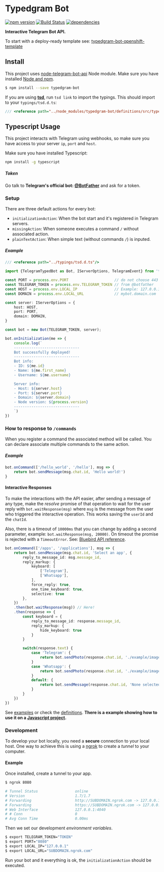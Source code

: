 # Typedgram Bot
[![npm version][npm-image]][npm-url] [![Build Status][ci-image]][ci-url] [![dependencies][dependencies-image]][dependencies-url]

**Interactive Telegram Bot API.**

To start with a deploy-ready template see: [typedgram-bot-openshift-template](https://github.com/mrpatiwi/typedgram-bot-openshift-template)

## Install

This project uses [node-telegram-bot-api](https://github.com/yagop/node-telegram-bot-api) Node module. Make sure you have installed [Node and npm](https://nodejs.org/).

```sh
$ npm install --save typedgram-bot
```

If you are using **[tsd](https://github.com/DefinitelyTyped/tsd)**, run `tsd link` to import the typings. This should import to your `typings/tsd.d.ts`:

```ts
/// <reference path="../node_modules/typedgram-bot/definitions/src/typedgram-bot.d.ts" />
```

## Typescript Usage

This project interacts with Telegram using webhooks, so make sure you have access to your server `ip`, `port` and `host`.

Make sure you have installed Typescript:
```sh
npm install -g typescript
```

##### Token

Go talk to **Telegram's official bot: [@BotFather](https://telegram.me/botfather)** and ask for a token.

### Setup

There are three default actions for every bot:

* `initializationAction`: When the bot start and it's registered in Telegram servers.
* `missingAction`: When someone executes a command `/` without associated action.
* `plainTextAction`: When simple text (without commands `/`) is inputed.

##### Example

```ts
/// <reference path="../typings/tsd.d.ts"/>

import {TelegramTypedBot as Bot, IServerOptions, TelegramEvent} from 'typedgram-bot'

const PORT = process.env.PORT                     // do not choose 443
const TELEGRAM_TOKEN = process.env.TELEGRAM_TOKEN // from @botfather
const HOST = process.env.LOCAL_IP                 // Example: 127.0.0.1
const DOMAIN = process.env.LOCAL_URL              // mybot.domain.com

const server: IServerOptions = {
    host: HOST,
    port: PORT,
    domain: DOMAIN,
}

const bot = new Bot(TELEGRAM_TOKEN, server);

bot.onInitialization(me => {
    console.log(`
    ------------------------------
    Bot successfully deployed!
    ------------------------------
    Bot info:
    - ID: ${me.id}
    - Name: ${me.first_name}
    - Username: ${me.username}

    Server info:
    - Host: ${server.host}
    - Port: ${server.port}
    - Domain: ${server.domain}
    - Node version: ${process.version}
    ------------------------------
    `)
})
```

### How to response to  `/commands`

When you register a command the associated method will be called. You can declare associate multiple commands to the same action.

##### Example

```ts
bot.onCommand(['/hello_world', '/hello'], msg => {
    return bot.sendMessage(msg.chat.id, 'Hello world!')
}

```

#### Interactive Responses

To make the interactions with the API easier, after sending a message of any type, make the *resolve* promise of that operation to wait for the user reply with `bot.waitResponse(msg)` where `msg` is the message from the user who triggered the interactive operation. This works saving the `userId` and the `chatId`.

Also, there is a timeout of `10000ms` that you can change by adding a second parameter, example: `bot.waitResponse(msg, 20000)`. On timeout the promise is rejected with a `TimeoutError`. See: [Bluebird API reference](https://github.com/petkaantonov/bluebird/blob/master/API.md#timeoutint-ms--string-message---promise).

```ts
bot.onCommand(['/apps', '/applications'], msg => {
    return bot.sendMessage(msg.chat.id, 'Select an app', {
        reply_to_message_id: msg.message_id,
        reply_markup: {
            keyboard: [
                ['Telegram'],
                ['Whatsapp'],
            ],
            force_reply: true,
            one_time_keyboard: true,
            selective: true
        },
    })
    .then(bot.waitResponse(msg)) // Here!
    .then(response => {
        const keyboard = {
            reply_to_message_id: response.message_id,
            reply_markup: {
                hide_keyboard: true
            }
        }

        switch(response.text) {
            case 'Telegram': {
                return bot.sendPhoto(response.chat.id, './example/images/telegram.png', keyboard)
            }
            case 'Whatsapp': {
                return bot.sendPhoto(response.chat.id, './example/images/whatsapp.png', keyboard)
            }
            default: {
                return bot.sendMessage(response.chat.id, 'None selected', keyboard)
            }
        }
    })
})
```

See [examples](examples) or check the [definitions](definitions). **There is a example showing how to use it on a [Javascript project](example/javascript.js).**

### Development

To develop your bot locally, you need a **secure** connection to your local host. One way to achieve this is using a [ngrok](https://ngrok.com/) to create a *tunnel* to your computer.

#### Example

Once installed, create a tunnel to your app.
```sh
$ ngrok 8080

# Tunnel Status                 online
# Version                       1.7/1.7
# Forwarding                    http://SUBDOMAIN.ngrok.com -> 127.0.0.1:8080
# Forwarding                    https://SUBDOMAIN.ngrok.com -> 127.0.0.1:8080
# Web Interface                 127.0.0.1:4040
# # Conn                        0
# Avg Conn Time                 0.00ms
```

Then we set our development *environment variables*.
```sh
$ export TELEGRAM_TOKEN="TOKEN"
$ export PORT="8080"
$ export LOCAL_IP="127.0.0.1"
$ export LOCAL_URL="SUBDOMAIN.ngrok.com"
```

Run your bot and it everything is ok, the `initializationAction` should be executed.


[ci-image]: https://travis-ci.org/mrpatiwi/typedgram-bot.svg
[ci-url]: https://travis-ci.org/mrpatiwi/typedgram-bot
[npm-image]: https://badge.fury.io/js/typedgram-bot.svg
[npm-url]: http://badge.fury.io/js/typedgram-bot
[dependencies-image]: https://david-dm.org/mrpatiwi/typedgram-bot.svg
[dependencies-url]: https://david-dm.org/mrpatiwi/typedgram-bot
